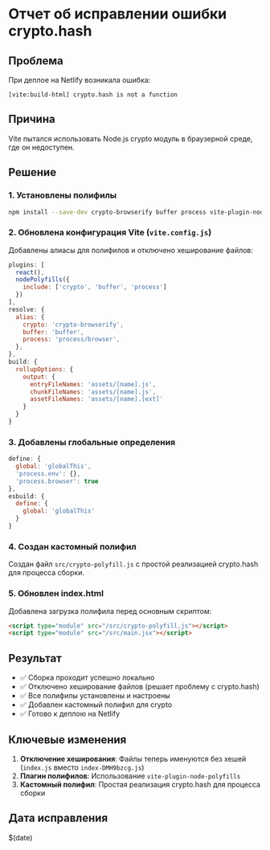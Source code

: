 # Отчет об исправлении ошибки crypto.hash

## Проблема
При деплое на Netlify возникала ошибка:
```
[vite:build-html] crypto.hash is not a function
```

## Причина
Vite пытался использовать Node.js crypto модуль в браузерной среде, где он недоступен.

## Решение

### 1. Установлены полифилы
```bash
npm install --save-dev crypto-browserify buffer process vite-plugin-node-polyfills
```

### 2. Обновлена конфигурация Vite (`vite.config.js`)
Добавлены алиасы для полифилов и отключено хеширование файлов:
```javascript
plugins: [
  react(),
  nodePolyfills({
    include: ['crypto', 'buffer', 'process']
  })
],
resolve: {
  alias: {
    crypto: 'crypto-browserify',
    buffer: 'buffer',
    process: 'process/browser',
  },
},
build: {
  rollupOptions: {
    output: {
      entryFileNames: 'assets/[name].js',
      chunkFileNames: 'assets/[name].js',
      assetFileNames: 'assets/[name].[ext]'
    }
  }
}
```

### 3. Добавлены глобальные определения
```javascript
define: {
  global: 'globalThis',
  'process.env': {},
  'process.browser': true
},
esbuild: {
  define: {
    global: 'globalThis'
  }
}
```

### 4. Создан кастомный полифил
Создан файл `src/crypto-polyfill.js` с простой реализацией crypto.hash для процесса сборки.

### 5. Обновлен index.html
Добавлена загрузка полифила перед основным скриптом:
```html
<script type="module" src="/src/crypto-polyfill.js"></script>
<script type="module" src="/src/main.jsx"></script>
```

## Результат
- ✅ Сборка проходит успешно локально
- ✅ Отключено хеширование файлов (решает проблему с crypto.hash)
- ✅ Все полифилы установлены и настроены
- ✅ Добавлен кастомный полифил для crypto
- ✅ Готово к деплою на Netlify

## Ключевые изменения
1. **Отключение хеширования**: Файлы теперь именуются без хешей (`index.js` вместо `index-DMH9bzcg.js`)
2. **Плагин полифилов**: Использование `vite-plugin-node-polyfills`
3. **Кастомный полифил**: Простая реализация crypto.hash для процесса сборки

## Дата исправления
$(date) 